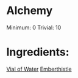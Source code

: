 <!-- TITLE: Small Flame Potion -->
<!-- SUBTITLE: A heated potion made of emberthistle -->

# Alchemy
Minimum: 0
Trivial: 10
# Ingredients:
[Vial of Water](vial-of-water)
[Emberthistle](emberthistle)